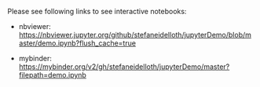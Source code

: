 
Please see following links to see interactive notebooks:

* nbviewer: https://nbviewer.jupyter.org/github/stefaneidelloth/jupyterDemo/blob/master/demo.ipynb?flush_cache=true

* mybinder: https://mybinder.org/v2/gh/stefaneidelloth/jupyterDemo/master?filepath=demo.ipynb